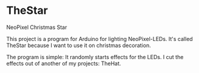 # TheStar
NeoPixel Christmas Star

This project is a program for Arduino for lighting NeoPixel-LEDs.
It's called TheStar because I want to use it on christmas decoration.

The program is simple:
It randomly starts effects for the LEDs.
I cut the effects out of another of my projects: TheHat.
